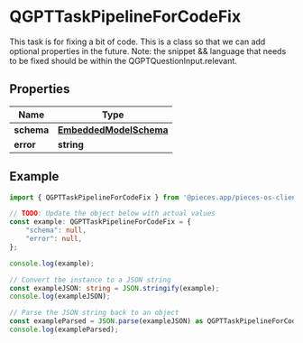 
# QGPTTaskPipelineForCodeFix

This task is for fixing a bit of code.  This is a class so that we can add optional properties in the future.  Note: the snippet && language that needs to be fixed should be within the QGPTQuestionInput.relevant.

## Properties

Name | Type
------------ | -------------
**schema** | [**EmbeddedModelSchema**](EmbeddedModelSchema)
**error** | **string**

## Example

```typescript
import { QGPTTaskPipelineForCodeFix } from '@pieces.app/pieces-os-client';

// TODO: Update the object below with actual values
const example: QGPTTaskPipelineForCodeFix = {
    "schema": null,
    "error": null,
};

console.log(example);

// Convert the instance to a JSON string
const exampleJSON: string = JSON.stringify(example);
console.log(exampleJSON);

// Parse the JSON string back to an object
const exampleParsed = JSON.parse(exampleJSON) as QGPTTaskPipelineForCodeFix;
console.log(exampleParsed);
```


